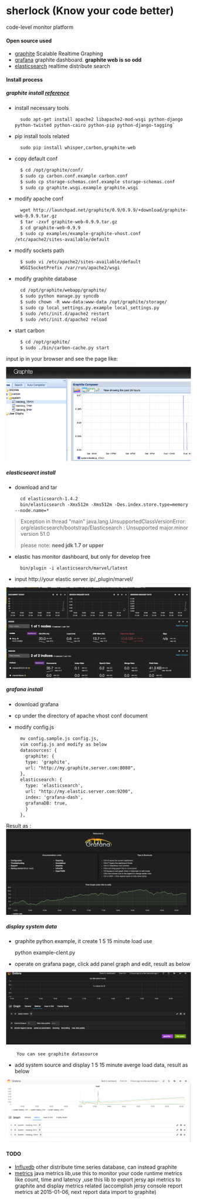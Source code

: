 sherlock (Know your code better)
========

code-level monitor platform

#### Open source used
* [graphite](http://graphite.wikidot.com/) Scalable Realtime Graphing
* [grafana](http://grafana.org/) graphite dashboard. __graphite web is so odd__
* [elasticsearch](http://www.elasticsearch.org/) realtime distribute search

#### Install process

##### graphite install [reference](http://www.vpsee.com/2012/05/install-graphite-on-ubuntu-12-04/)
* install necessary tools
 
 		sudo apt-get install apache2 libapache2-mod-wsgi python-django python-twisted python-cairo python-pip python-django-tagging`
* pip install tools related

		sudo pip install whisper,carbon,graphite-web
		
* copy default conf

		$ cd /opt/graphite/conf/
        $ sudo cp carbon.conf.example carbon.conf
        $ sudo cp storage-schemas.conf.example storage-schemas.conf
        $ sudo cp graphite.wsgi.example graphite.wsgi
* modify apache conf

        wget http://launchpad.net/graphite/0.9/0.9.9/+download/graphite-web-0.9.9.tar.gz
        $ tar -zxvf graphite-web-0.9.9.tar.gz
        $ cd graphite-web-0.9.9
        $ sudo cp examples/example-graphite-vhost.conf /etc/apache2/sites-available/default

* modify sockets path

		$ sudo vi /etc/apache2/sites-available/default
        WSGISocketPrefix /var/run/apache2/wsgi
        
* modify graphite database 

		cd /opt/graphite/webapp/graphite/
		$ sudo python manage.py syncdb
		$ sudo chown -R www-data:www-data /opt/graphite/storage/
		$ sudo cp local_settings.py.example local_settings.py
		$ sudo /etc/init.d/apache2 restart
		$ sudo /etc/init.d/apache2 reload	
	
* start carbon

		$ cd /opt/graphite/
		$ sudo ./bin/carbon-cache.py start
		
input ip in your browser and see the page like:

![graphite](./image/graphite-web.png)

##### elasticsearct install
* download and tar

		cd elasticsearch-1.4.2 
		bin/elasticsearch -Xmx512m -Xms512m -Des.index.store.type=memory --node.name=*
		
> Exception in thread "main" java.lang.UnsupportedClassVersionError: org/elasticsearch/bootstrap/Elasticsearch : Unsupported major.minor version 51.0
> 
> please note:  __need jdk 1.7 or upper__

* elastic has monitor dashboard, but only for develop free

		bin/plugin -i elasticsearch/marvel/latest
		
* input http://your elastic server ip/_plugin/marvel/

![marvel](./image/marvel.png)


##### grafana install
* download grafana
* cp under the directory of apache vhost conf document
* modify config.js
		
		mv config.sample.js config.js, 
		vim config.js and modify as below
		datasources: {
          graphite: {
          type: 'graphite',
          url: "http://my.graphite.server.com:8080",
        },
        elasticsearch: {
          type: 'elasticsearch',
          url: "http://my.elastic.server.com:9200",
          index: 'grafana-dash',
          grafanaDB: true,
          }
        },
Result as :
![grafana-demo](./image/grafana-demo.png)

##### display system data
* graphite python example, it create 1 5 15 minute load use

	python example-clent.py
	
* operate on grafana page, click add panel graph and edit, result as below

![edit](./image/edit.png)
		
		You can see graphite datasource
		
* add system source and display 1 5 15 minute averge load data, result as below

![load](./image/load.png)

#### TODO

* [Influxdb](http://influxdb.com/) other distribute time series database, can instead graphite
* [metrics](https://dropwizard.github.io/metrics/3.1.0/getting-started/) java metrics lib,use this to monitor your code runtime metrics like count, time and latency ,use this lib to export jersy api metrics to graphite and display metrics related (accomplish jersy console report metrics at 2015-01-06, next report data import to graphite)
